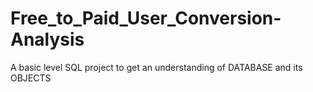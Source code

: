 # Free_to_Paid_User_Conversion-Analysis
A basic level SQL project to get an understanding of DATABASE and its OBJECTS
